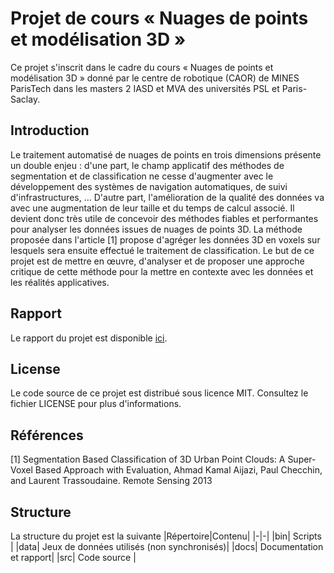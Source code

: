 # Projet de cours « Nuages de points et modélisation 3D »
Ce projet s'inscrit dans le cadre du cours « Nuages de points et modélisation 3D » donné par le centre de robotique (CAOR) de MINES ParisTech dans les masters 2 IASD et MVA des universités PSL et Paris-Saclay.

## Introduction
Le traitement automatisé de nuages de points en trois dimensions présente un double enjeu : d'une part, le champ applicatif des méthodes de segmentation et de classification ne cesse d\'augmenter avec le développement des systèmes de navigation automatiques, de suivi d\'infrastructures, ... D'autre part, l\'amélioration de la qualité des données va avec une augmentation de leur taille et du temps de calcul associé. Il devient donc très utile de concevoir des méthodes fiables et performantes pour analyser les données issues de nuages de points 3D.
La méthode proposée dans l\'article [1] propose d\'agréger les données 3D en voxels sur lesquels sera ensuite effectué le traitement de classification.
Le but de ce projet est de mettre en œuvre, d\'analyser et de proposer une approche critique de cette méthode pour la mettre en contexte avec les données et les réalités applicatives.

## Rapport
Le rapport du projet est disponible [ici](blob/master/docs/rapport-09042020.pdf).

## License
Le code source de ce projet est distribué sous licence MIT. Consultez le fichier LICENSE pour plus d'informations.

## Références

[1] Segmentation Based Classification of 3D Urban Point Clouds: A Super-Voxel Based Approach with Evaluation, Ahmad Kamal Aijazi, Paul Checchin, and Laurent Trassoudaine. Remote Sensing 2013

## Structure
La structure du projet est la suivante
|Répertoire|Contenu|
|-|-|
|bin| Scripts |
|data| Jeux de données utilisés (non synchronisés)|
|docs| Documentation et rapport|
|src| Code source |
